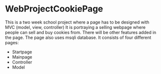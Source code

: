 # WebProjectCookiePage

This is a two week school project where a page has to be designed with MVC (model, view, controller)
It is portraying a selling webpage where people can sell and buy cookies from. There will be other features added in the page.
The page also uses msqli database.
It consists of four different pages: 
- Startpage
- Mainpage
- Controller
- Model

